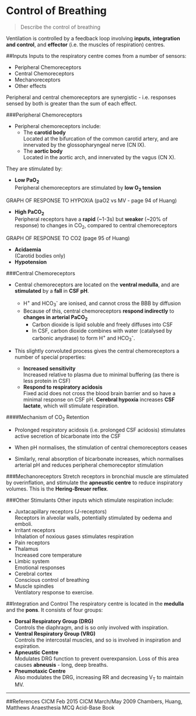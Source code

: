 # Control of Breathing
> Describe the control of breathing

Ventilation is controlled by a feedback loop involving **inputs**, **integration and control**, and **effector** (i.e. the muscles of respiration) centres.

##Inputs
Inputs to the respiratory centre comes from a number of sensors:
* Peripheral Chemoreceptors
* Central Chemoreceptors
* Mechanoreceptors
* Other effects

Peripheral and central chemoreceptors are synergistic - i.e. responses sensed by both is greater than the sum of each effect.

###Peripheral Chemoreceptors
* Peripheral chemoreceptors include:
  * The **carotid body**  
  Located at the bifurcation of the common carotid artery, and are innervated by the glossopharyngeal nerve (CN IX).
  * The **aortic body**  
  Located in the aortic arch, and innervated by the vagus (CN X).

They are stimulated by:
* **Low PaO<sub>2</sub>**  
  Peripheral chemoreceptors are stimulated by **low O<sub>2</sub> tension**

GRAPH OF RESPONSE TO HYPOXIA (paO2 vs MV - page 94 of Huang)


* **High PaCO<sub>2</sub>**  
  Peripheral receptors have a **rapid** (~1-3s) but **weaker** (~20% of response) to changes in CO<sub>2</sub>, compared to central chemoreceptors

GRAPH OF RESPONSE TO CO2 (page 95 of Huang)

* **Acidaemia**  
  (Carotid bodies only)
* **Hypotension**  

###Central Chemoreceptors
* Central chemoreceptors are located on the **ventral medulla**, and are **stimulated** by a **fall** in **CSF pH**.
  * H<sup>+</sup> and HCO<sub>3</sub><sup>-</sup> are ionised, and cannot cross the BBB by diffusion
  * Because of this, central chemoreceptors **respond indirectly** to **changes in arterial PaCO<sub>2</sub>**
    * Carbon dioxide is lipid soluble and freely diffuses into CSF
    * In CSF, carbon dioxide combines with water (catalysed by carbonic anydrase) to form H<sup>+</sup> and HCO<sub>3</sub><sup>-</sup>.


* This slightly convoluted process gives the central chemoreceptors a number of special properties:
  * **Increased sensitivity**  
  Increased relative to plasma due to minimal buffering (as there is less protein in CSF)
  * **Respond to respiratory acidosis**  
  Fixed acid does not cross the blood brain barrier and so have a minimal response on CSF pH. **Cerebral hypoxia** increases **CSF lactate**, which will stimulate respiration.

####Mechanism of CO<sub>2</sub> Retention
* Prolonged respiratory acidosis (i.e. prolonged CSF acidosis) stimulates active secretion of bicarbonate into the CSF
* When pH normalises, the stimulation of central chemoreceptors ceases

* Similarly, renal absorption of bicarbonate increases, which normalises arterial pH and reduces peripheral chemoreceptor stimulation

###Mechanoreceptors
Stretch receptors in bronchial muscle are stimulated by overinflation, and stimulate the **apneustic centre** to reduce inspiratory volumes. This is the **Hering-Breuer reflex**.

###Other Stimulants
Other inputs which stimulate respiration include:
* Juxtacapillary receptors (J-receptors)  
Receptors in alveolar walls, potentially stimulated by oedema and emboli.
* Irritant receptors  
  Inhalation of noxious gases stimulates respiration
* Pain receptors
* Thalamus  
  Increased core temperature
* Limbic system  
  Emotional responses
* Cerebral cortex  
  Conscious control of breathing
* Muscle spindles  
Ventilatory response to exercise.

##Integration and Control
The respiratory centre is located in the **medulla** and the **pons**. It consists of four groups:
* **Dorsal Respiratory Group (DRG)**  
  Controls the diaphragm, and is so only involved with inspiration.
* **Ventral Respiratory Group (VRG)**  
  Controls the intercostal muscles, and so is involved in inspiration and expiration.
* **Apneustic Centre**  
  Modulates DRG function to prevent overexpansion. Loss of this area causes **abneusis** - long, deep breaths.
* **Pneumotaxic Centre**  
 Also modulates the DRG, increasing RR and decreasing V<sub>T</sub> to maintain MV.

---
##References
CICM Feb 2015
CICM March/May 2009
Chambers, Huang, Matthews
Anaesthesia MCQ Acid-Base Book